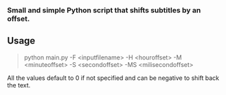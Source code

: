 ### Small and simple Python script that shifts subtitles by an offset.

## Usage

> python main.py -F \<inputfilename\> -H \<houroffset\> -M \<minuteoffset\> -S \<secondoffset\> -MS \<milisecondoffset\>

All the values default to 0 if not specified and can be negative to shift back the text.
